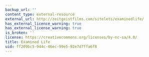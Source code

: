 ```yaml
---
backup_url: ''
content_type: external-resource
external_url: http://zeitgeistfilms.com/sitelets/examinedlife/
has_external_licence_warning: true
has_external_license_warning: true
is_broken: ''
license: https://creativecommons.org/licenses/by-nc-sa/4.0/
title: Examined Life
uid: ff209bc5-944c-46ec-99e5-92e7d7ffa6f8
---
```

